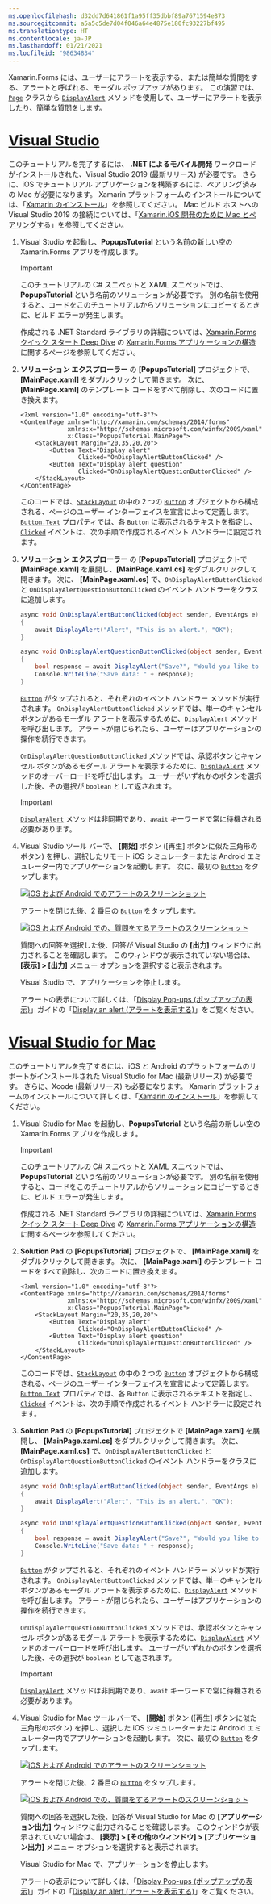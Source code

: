 ```yaml
---
ms.openlocfilehash: d32dd7d641861f1a95ff35dbbf89a7671594e873
ms.sourcegitcommit: a5a5c5de7d04f046a64e4875e180fc93227bf495
ms.translationtype: HT
ms.contentlocale: ja-JP
ms.lasthandoff: 01/21/2021
ms.locfileid: "98634834"
---
```

Xamarin.Forms には、ユーザーにアラートを表示する、または簡単な質問をする、アラートと呼ばれる、モーダル ポップアップがあります。 この演習では、[`Page`](xref:Xamarin.Forms.Page) クラスから [`DisplayAlert`](xref:Xamarin.Forms.Page.DisplayAlert*) メソッドを使用して、ユーザーにアラートを表示したり、簡単な質問をします。

# <a name="visual-studio"></a>[Visual Studio](#tab/vswin)

このチュートリアルを完了するには、 **.NET によるモバイル開発** ワークロードがインストールされた、Visual Studio 2019 (最新リリース) が必要です。 さらに、iOS でチュートリアル アプリケーションを構築するには、ペアリング済みの Mac が必要になります。 Xamarin プラットフォームのインストールについては、「[Xamarin のインストール](~/get-started/installation/index.md)」を参照してください。 Mac ビルド ホストへの Visual Studio 2019 の接続については、「[Xamarin.iOS 開発のために Mac とペアリングする](~/ios/get-started/installation/windows/connecting-to-mac/index.md)」を参照してください。

1. Visual Studio を起動し、**PopupsTutorial** という名前の新しい空の Xamarin.Forms アプリを作成します。

    > [!IMPORTANT]
    > このチュートリアルの C# スニペットと XAML スニペットでは、**PopupsTutorial** という名前のソリューションが必要です。 別の名前を使用すると、コードをこのチュートリアルからソリューションにコピーするときに、ビルド エラーが発生します。

    作成される .NET Standard ライブラリの詳細については、[Xamarin.Forms クイック スタート Deep Dive](~/get-started/first-app/index.md) の [Xamarin.Forms アプリケーションの構造](~/get-started/first-app/index.md)に関するページを参照してください。

1. **ソリューション エクスプローラー** の **[PopupsTutorial]** プロジェクトで、**[MainPage.xaml]** をダブルクリックして開きます。 次に、 **[MainPage.xaml]** のテンプレート コードをすべて削除し、次のコードに置き換えます。

    ```xaml
    <?xml version="1.0" encoding="utf-8"?>
    <ContentPage xmlns="http://xamarin.com/schemas/2014/forms"
                 xmlns:x="http://schemas.microsoft.com/winfx/2009/xaml"
                 x:Class="PopupsTutorial.MainPage">
        <StackLayout Margin="20,35,20,20">
            <Button Text="Display alert"
                    Clicked="OnDisplayAlertButtonClicked" />
            <Button Text="Display alert question"
                    Clicked="OnDisplayAlertQuestionButtonClicked" />
        </StackLayout>
    </ContentPage>
    ```

    このコードでは、[`StackLayout`](xref:Xamarin.Forms.StackLayout) の中の 2 つの [`Button`](xref:Xamarin.Forms.Button) オブジェクトから構成される、ページのユーザー インターフェイスを宣言によって定義します。 [`Button.Text`](xref:Xamarin.Forms.Button.Text) プロパティでは、各 `Button` に表示されるテキストを指定し、[`Clicked`](xref:Xamarin.Forms.Button.Clicked) イベントは、次の手順で作成されるイベント ハンドラーに設定されます。

1. **ソリューション エクスプローラー** の **[PopupsTutorial]** プロジェクトで **[MainPage.xaml]** を展開し、**[MainPage.xaml.cs]** をダブルクリックして開きます。 次に、 **[MainPage.xaml.cs]** で、`OnDisplayAlertButtonClicked` と `OnDisplayAlertQuestionButtonClicked` のイベント ハンドラーをクラスに追加します。

    ```csharp
    async void OnDisplayAlertButtonClicked(object sender, EventArgs e)
    {
        await DisplayAlert("Alert", "This is an alert.", "OK");
    }

    async void OnDisplayAlertQuestionButtonClicked(object sender, EventArgs e)
    {
        bool response = await DisplayAlert("Save?", "Would you like to save your data?", "Yes", "No");
        Console.WriteLine("Save data: " + response);
    }
    ```

    [`Button`](xref:Xamarin.Forms.Button) がタップされると、それぞれのイベント ハンドラー メソッドが実行されます。 `OnDisplayAlertButtonClicked` メソッドでは、単一のキャンセル ボタンがあるモーダル アラートを表示するために、[`DisplayAlert`](xref:Xamarin.Forms.Page.DisplayAlert*) メソッドを呼び出します。 アラートが閉じられたら、ユーザーはアプリケーションの操作を続行できます。

    `OnDisplayAlertQuestionButtonClicked` メソッドでは、承認ボタンとキャンセル ボタンがあるモダール アラートを表示するために、[`DisplayAlert`](xref:Xamarin.Forms.Page.DisplayAlert*) メソッドのオーバーロードを呼び出します。 ユーザーがいずれかのボタンを選択した後、その選択が `boolean` として返されます。

    > [!IMPORTANT]
    > [`DisplayAlert`](xref:Xamarin.Forms.Page.DisplayAlert*) メソッドは非同期であり、`await` キーワードで常に待機される必要があります。

1. Visual Studio ツール バーで、 **[開始]** ボタン ([再生] ボタンに似た三角形のボタン) を押し、選択したリモート iOS シミュレーターまたは Android エミュレーター内でアプリケーションを起動します。 次に、最初の [`Button`](xref:Xamarin.Forms.Button) をタップします。

    [![iOS および Android でのアラートのスクリーンショット](../images/alert.png "アラート:")](../images/alert-large.png#lightbox "アラート:")

    アラートを閉じた後、2 番目の [`Button`](xref:Xamarin.Forms.Button) をタップします。

    [![iOS および Android での、質問をするアラートのスクリーンショット](../images/alert-question.png "質問をするアラート")](../images/alert-question-large.png#lightbox "質問をするアラート")

    質問への回答を選択した後、回答が Visual Studio の **[出力]** ウィンドウに出力されることを確認します。 このウィンドウが表示されていない場合は、 **[表示] > [出力]** メニュー オプションを選択すると表示されます。

    Visual Studio で、アプリケーションを停止します。

    アラートの表示について詳しくは、「[Display Pop-ups (ポップアップの表示)](~/xamarin-forms/user-interface/pop-ups.md)」ガイドの「[Display an alert (アラートを表示する)](~/xamarin-forms/user-interface/pop-ups.md#display-an-alert)」をご覧ください。

# <a name="visual-studio-for-mac"></a>[Visual Studio for Mac](#tab/vsmac)

このチュートリアルを完了するには、iOS と Android のプラットフォームのサポートがインストールされた Visual Studio for Mac (最新リリース) が必要です。 さらに、Xcode (最新リリース) も必要になります。 Xamarin プラットフォームのインストールについて詳しくは、「[Xamarin のインストール](~/get-started/installation/index.md)」を参照してください。

1. Visual Studio for Mac を起動し、**PopupsTutorial** という名前の新しい空の Xamarin.Forms アプリを作成します。

    > [!IMPORTANT]
    > このチュートリアルの C# スニペットと XAML スニペットでは、**PopupsTutorial** という名前のソリューションが必要です。 別の名前を使用すると、コードをこのチュートリアルからソリューションにコピーするときに、ビルド エラーが発生します。

    作成される .NET Standard ライブラリの詳細については、[Xamarin.Forms クイック スタート Deep Dive](~/get-started/first-app/index.md) の [Xamarin.Forms アプリケーションの構造](~/get-started/first-app/index.md)に関するページを参照してください。

1. **Solution Pad** の **[PopupsTutorial]** プロジェクトで、 **[MainPage.xaml]** をダブルクリックして開きます。 次に、 **[MainPage.xaml]** のテンプレート コードをすべて削除し、次のコードに置き換えます。

    ```xaml
    <?xml version="1.0" encoding="utf-8"?>
    <ContentPage xmlns="http://xamarin.com/schemas/2014/forms"
                 xmlns:x="http://schemas.microsoft.com/winfx/2009/xaml"
                 x:Class="PopupsTutorial.MainPage">
        <StackLayout Margin="20,35,20,20">
            <Button Text="Display alert"
                    Clicked="OnDisplayAlertButtonClicked" />
            <Button Text="Display alert question"
                    Clicked="OnDisplayAlertQuestionButtonClicked" />
        </StackLayout>
    </ContentPage>
    ```

    このコードでは、[`StackLayout`](xref:Xamarin.Forms.StackLayout) の中の 2 つの [`Button`](xref:Xamarin.Forms.Button) オブジェクトから構成される、ページのユーザー インターフェイスを宣言によって定義します。 [`Button.Text`](xref:Xamarin.Forms.Button.Text) プロパティでは、各 `Button` に表示されるテキストを指定し、[`Clicked`](xref:Xamarin.Forms.Button.Clicked) イベントは、次の手順で作成されるイベント ハンドラーに設定されます。

1. **Solution Pad** の **[PopupsTutorial]** プロジェクトで **[MainPage.xaml]** を展開し、 **[MainPage.xaml.cs]** をダブルクリックして開きます。 次に、 **[MainPage.xaml.cs]** で、`OnDisplayAlertButtonClicked` と `OnDisplayAlertQuestionButtonClicked` のイベント ハンドラーをクラスに追加します。

    ```csharp
    async void OnDisplayAlertButtonClicked(object sender, EventArgs e)
    {
        await DisplayAlert("Alert", "This is an alert.", "OK");
    }

    async void OnDisplayAlertQuestionButtonClicked(object sender, EventArgs e)
    {
        bool response = await DisplayAlert("Save?", "Would you like to save your data?", "Yes", "No");
        Console.WriteLine("Save data: " + response);
    }
    ```

    [`Button`](xref:Xamarin.Forms.Button) がタップされると、それぞれのイベント ハンドラー メソッドが実行されます。 `OnDisplayAlertButtonClicked` メソッドでは、単一のキャンセル ボタンがあるモーダル アラートを表示するために、[`DisplayAlert`](xref:Xamarin.Forms.Page.DisplayAlert*) メソッドを呼び出します。 アラートが閉じられたら、ユーザーはアプリケーションの操作を続行できます。

    `OnDisplayAlertQuestionButtonClicked` メソッドでは、承認ボタンとキャンセル ボタンがあるモダール アラートを表示するために、[`DisplayAlert`](xref:Xamarin.Forms.Page.DisplayAlert*) メソッドのオーバーロードを呼び出します。 ユーザーがいずれかのボタンを選択した後、その選択が `boolean` として返されます。

    > [!IMPORTANT]
    > [`DisplayAlert`](xref:Xamarin.Forms.Page.DisplayAlert*) メソッドは非同期であり、`await` キーワードで常に待機される必要があります。

1. Visual Studio for Mac ツール バーで、 **[開始]** ボタン ([再生] ボタンに似た三角形のボタン) を押し、選択した iOS シミュレーターまたは Android エミュレーター内でアプリケーションを起動します。 次に、最初の [`Button`](xref:Xamarin.Forms.Button) をタップします。

    [![iOS および Android でのアラートのスクリーンショット](../images/alert.png "アラート:")](../images/alert-large.png#lightbox "アラート:")

    アラートを閉じた後、2 番目の [`Button`](xref:Xamarin.Forms.Button) をタップします。

    [![iOS および Android での、質問をするアラートのスクリーンショット](../images/alert-question.png "質問をするアラート")](../images/alert-question-large.png#lightbox "質問をするアラート")

    質問への回答を選択した後、回答が Visual Studio for Mac の **[アプリケーション出力]** ウィンドウに出力されることを確認します。 このウィンドウが表示されていない場合は、 **[表示] > [その他のウィンドウ] > [アプリケーション出力]** メニュー オプションを選択すると表示されます。

    Visual Studio for Mac で、アプリケーションを停止します。

    アラートの表示について詳しくは、「[Display Pop-ups (ポップアップの表示)](~/xamarin-forms/user-interface/pop-ups.md)」ガイドの「[Display an alert (アラートを表示する)](~/xamarin-forms/user-interface/pop-ups.md#display-an-alert)」をご覧ください。
